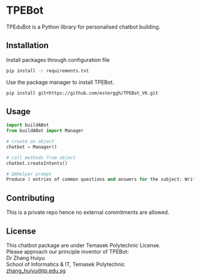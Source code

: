 # TPEBot

TPEduBot is a Python library for personalised chatbot building.

## Installation
Install packages through configuration file
```bash
pip install -r requirements.txt
```

Use the package manager to install TPEBot.

```bash
pip install git+https://github.com/esterggh/TPEBot_V6.git
```

## Usage

```python
import buildABot
from buildABot import Manager

# create an object
chatbot = Manager()

# call methods from object
chatbot.createIntents()

# QAHelper prompt
Produce 3 entries of common questions and answers for the subject: Writing in APA Styles in JSON format enclosed in a array. Focus on the following main topics: Reference List, In-text Citations and Elements of an APA Paper. Generated common question should be stored as the value of the key "Question 1". JSON should include the following keys: Main Topic, Sub Topic, Name, Question 1, Answer.
```


## Contributing
This is a private repo hence no external commitments are allowed.

## License
This chatbot package are under Temasek Polytechnic License. <br>
Please approach our principle inventor of TPEBot: <br>
Dr Zhang Huiyu <br>
School of Informatics & IT, Temasek Polytechnic <br>
zhang_huiyu@tp.edu.sg 

